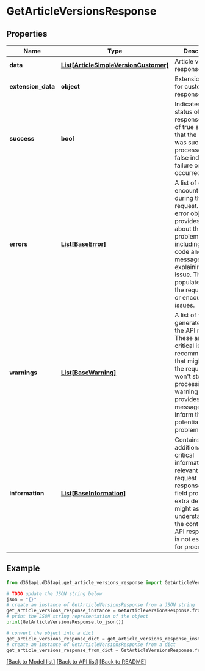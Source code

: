 # GetArticleVersionsResponse


## Properties

Name | Type | Description | Notes
------------ | ------------- | ------------- | -------------
**data** | [**List[ArticleSimpleVersionCustomer]**](ArticleSimpleVersionCustomer.md) | Article version response data | [optional] 
**extension_data** | **object** | Extension data for customer API response | [optional] 
**success** | **bool** | Indicates the status of the API response. A value of true signifies that the request was successfully processed, while false indicates a failure or error occurred. | [optional] 
**errors** | [**List[BaseError]**](BaseError.md) | A list of errors encountered during the API request. Each error object provides details about the problem, including an error code and a message explaining the issue. This field is populated when the request fails or encounters issues. | [optional] 
**warnings** | [**List[BaseWarning]**](BaseWarning.md) | A list of warnings generated during the API request. These are non-critical issues or recommendations that might affect the request but won&#39;t stop it from processing. Each warning object provides a message to inform the user of potential problems. | [optional] 
**information** | [**List[BaseInformation]**](BaseInformation.md) | Contains additional non-critical information relevant to the request or response. This field provides extra details that might assist in understanding the context of the API response but is not essential for processing. | [optional] 

## Example

```python
from d361api.d361api.get_article_versions_response import GetArticleVersionsResponse

# TODO update the JSON string below
json = "{}"
# create an instance of GetArticleVersionsResponse from a JSON string
get_article_versions_response_instance = GetArticleVersionsResponse.from_json(json)
# print the JSON string representation of the object
print(GetArticleVersionsResponse.to_json())

# convert the object into a dict
get_article_versions_response_dict = get_article_versions_response_instance.to_dict()
# create an instance of GetArticleVersionsResponse from a dict
get_article_versions_response_from_dict = GetArticleVersionsResponse.from_dict(get_article_versions_response_dict)
```
[[Back to Model list]](../README.md#documentation-for-models) [[Back to API list]](../README.md#documentation-for-api-endpoints) [[Back to README]](../README.md)



